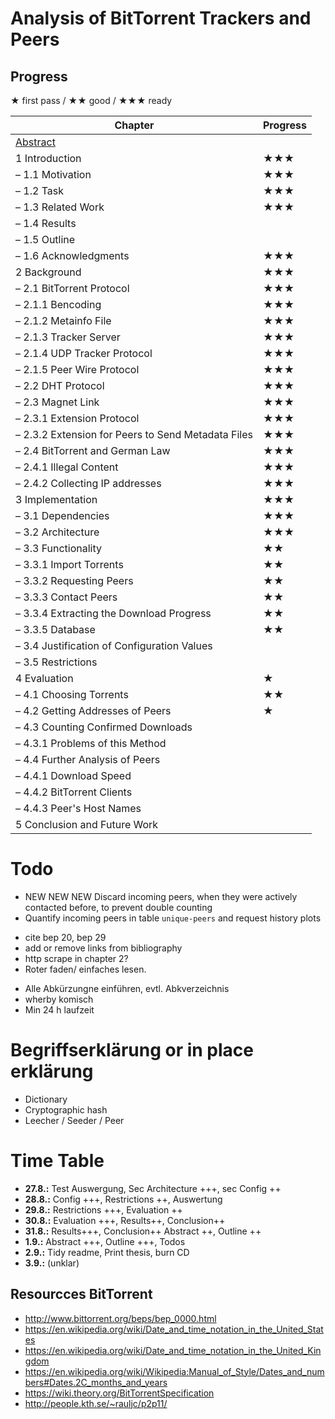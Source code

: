 # Analysis of BitTorrent Trackers and Peers
## Progress
★ first pass / ★★ good / ★★★ ready

Chapter | Progress
--- | ---
[Abstract](https://www.ece.cmu.edu/~koopman/essays/abstract.html) |
1 Introduction | ★★★
– 1.1 Motivation | ★★★
– 1.2 Task | ★★★
– 1.3 Related Work | ★★★
– 1.4 Results |
– 1.5 Outline |
– 1.6 Acknowledgments | ★★★
2 Background | ★★★
– 2.1 BitTorrent Protocol | ★★★
– 2.1.1 Bencoding | ★★★
– 2.1.2 Metainfo File | ★★★
– 2.1.3 Tracker Server | ★★★
– 2.1.4 UDP Tracker Protocol | ★★★
– 2.1.5 Peer Wire Protocol | ★★★
– 2.2 DHT Protocol | ★★★
– 2.3 Magnet Link | ★★★
– 2.3.1 Extension Protocol | ★★★
– 2.3.2 Extension for Peers to Send Metadata Files | ★★★
– 2.4 BitTorrent and German Law | ★★★
– 2.4.1 Illegal Content | ★★★
– 2.4.2 Collecting IP addresses | ★★★
3 Implementation | ★★★
– 3.1 Dependencies | ★★★
– 3.2 Architecture | ★★★
– 3.3 Functionality | ★★
– 3.3.1 Import Torrents | ★★
– 3.3.2 Requesting Peers | ★★
– 3.3.3 Contact Peers | ★★
– 3.3.4 Extracting the Download Progress | ★★
– 3.3.5 Database | ★★
– 3.4 Justification of Configuration Values |
– 3.5 Restrictions |
4 Evaluation | ★
– 4.1 Choosing Torrents | ★★
– 4.2 Getting Addresses of Peers | ★
– 4.3 Counting Confirmed Downloads |
– 4.3.1 Problems of this Method |
– 4.4 Further Analysis of Peers |
– 4.4.1 Download Speed |
– 4.4.2 BitTorrent Clients |
– 4.4.3 Peer's Host Names |
5 Conclusion and Future Work |

# Todo
* NEW NEW NEW Discard incoming peers, when they were actively contacted before, to prevent double counting
* Quantify incoming peers in table `unique-peers` and request history plots
- cite bep 20, bep 29
- add or remove links from bibliography
- http scrape in chapter 2?
- Roter faden/ einfaches lesen.
* Alle Abkürzungne einführen, evtl. Abkverzeichnis
* wherby komisch
* Min 24 h laufzeit

# Begriffserklärung or in place erklärung
* Dictionary
* Cryptographic hash
* Leecher / Seeder / Peer

# Time Table
* **27.8.:** Test Auswergung, Sec Architecture +++, sec Config ++
* **28.8.:** Config +++, Restrictions ++, Auswertung
* **29.8.:** Restrictions +++, Evaluation ++
* **30.8.:** Evaluation +++, Results++, Conclusion++
* **31.8.:** Results+++, Conclusion++ Abstract ++, Outline ++
* **1.9.:** Abstract +++, Outline +++, Todos
* **2.9.:** Tidy readme, Print thesis, burn CD
* **3.9.:** (unklar)

## Resourcces BitTorrent
* http://www.bittorrent.org/beps/bep_0000.html
* https://en.wikipedia.org/wiki/Date_and_time_notation_in_the_United_States
* https://en.wikipedia.org/wiki/Date_and_time_notation_in_the_United_Kingdom
* https://en.wikipedia.org/wiki/Wikipedia:Manual_of_Style/Dates_and_numbers#Dates.2C_months_and_years
* https://wiki.theory.org/BitTorrentSpecification
* http://people.kth.se/~rauljc/p2p11/
